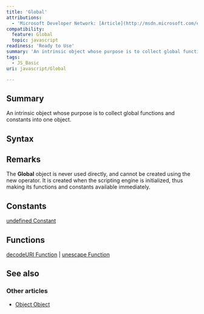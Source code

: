 ```yaml
---
title: 'Global'
attributions:
  - 'Microsoft Developer Network: [Article](http://msdn.microsoft.com/en-us/library/ie/52f50e9t(v=vs.94).aspx)'
compatibility:
  feature: Global
  topic: javascript
readiness: 'Ready to Use'
summary: 'An intrinsic object whose purpose is to collect global functions and constants into one object.'
tags:
  - JS_Basic
uri: javascript/Global

---
```

## Summary

An intrinsic object whose purpose is to collect global functions and constants into one object.

## Syntax

## Remarks

The **Global** object is never used directly, and cannot be created using the new operator. It is created when the scripting engine is initialized, thus making its functions and constants available immediately.

## Constants

[undefined Constant](/javascript/Infinity)

## Functions

[decodeURI Function](/javascript/decodeURI) | [unescape Function](/javascript/decodeURIComponent)

## See also

### Other articles

-   [Object Object](/javascript/Object)

